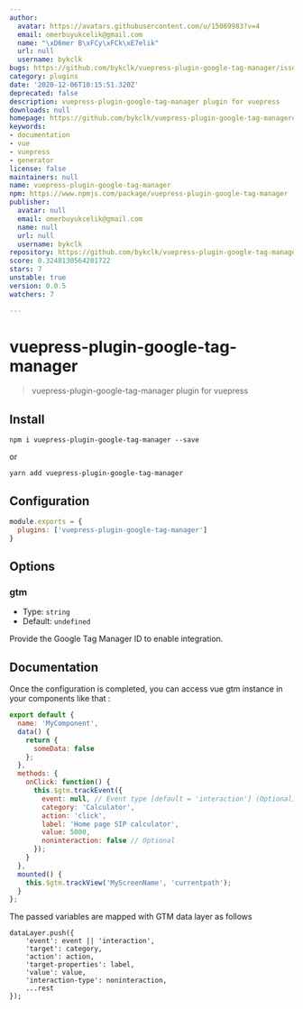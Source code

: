```yaml
---
author:
  avatar: https://avatars.githubusercontent.com/u/15069983?v=4
  email: omerbuyukcelik@gmail.com
  name: "\xD6mer B\xFCy\xFCk\xE7elik"
  url: null
  username: bykclk
bugs: https://github.com/bykclk/vuepress-plugin-google-tag-manager/issues
category: plugins
date: '2020-12-06T10:15:51.320Z'
deprecated: false
description: vuepress-plugin-google-tag-manager plugin for vuepress
downloads: null
homepage: https://github.com/bykclk/vuepress-plugin-google-tag-manager#readme
keywords:
- documentation
- vue
- vuepress
- generator
license: false
maintainers: null
name: vuepress-plugin-google-tag-manager
npm: https://www.npmjs.com/package/vuepress-plugin-google-tag-manager
publisher:
  avatar: null
  email: omerbuyukcelik@gmail.com
  name: null
  url: null
  username: bykclk
repository: https://github.com/bykclk/vuepress-plugin-google-tag-manager
score: 0.3248130564201722
stars: 7
unstable: true
version: 0.0.5
watchers: 7

---
```


# vuepress-plugin-google-tag-manager

> vuepress-plugin-google-tag-manager plugin for vuepress

## Install

```
npm i vuepress-plugin-google-tag-manager --save
```
or
```
yarn add vuepress-plugin-google-tag-manager
```

## Configuration

```javascript
module.exports = {
  plugins: ['vuepress-plugin-google-tag-manager'] 
}
```

## Options

### gtm

- Type: `string`
- Default: `undefined`

Provide the Google Tag Manager ID to enable integration.

## Documentation

Once the configuration is completed, you can access vue gtm instance in your components like that :

```javascript
export default {
  name: 'MyComponent',
  data() {
    return {
      someData: false
    };
  },
  methods: {
    onClick: function() {
      this.$gtm.trackEvent({
        event: null, // Event type [default = 'interaction'] (Optional)
        category: 'Calculator',
        action: 'click',
        label: 'Home page SIP calculator',
        value: 5000,
        noninteraction: false // Optional
      });
    }
  },
  mounted() {
    this.$gtm.trackView('MyScreenName', 'currentpath');
  }
};
```

The passed variables are mapped with GTM data layer as follows

```
dataLayer.push({
	'event': event || 'interaction',
	'target': category,
	'action': action,
	'target-properties': label,
	'value': value,
	'interaction-type': noninteraction,
	...rest
});
```